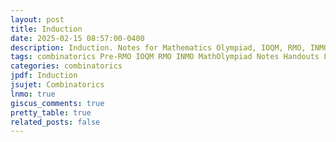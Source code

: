 ```yaml
---
layout: post
title: Induction
date: 2025-02-15 08:57:00-0400
description: Induction. Notes for Mathematics Olympiad, IOQM, RMO, INMO. Problem set, Solutions, Questions, Answers, Hints, Walkthroughs, Discussions, Solutions in pdf.
tags: combinatorics Pre-RMO IOQM RMO INMO MathOlympiad Notes Handouts LectureNotes
categories: combinatorics
jpdf: Induction
jsujet: Combinatorics
lnmo: true
giscus_comments: true
pretty_table: true
related_posts: false
---
```

